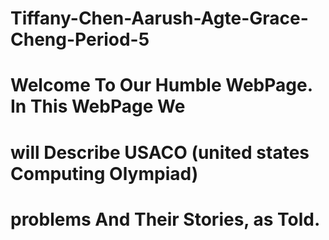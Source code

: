 # Tiffany-Chen-Aarush-Agte-Grace-Cheng-Period-5

# Welcome To Our Humble WebPage. In This WebPage We

# will Describe USACO (united states Computing Olympiad)

# problems And Their Stories, as Told.
